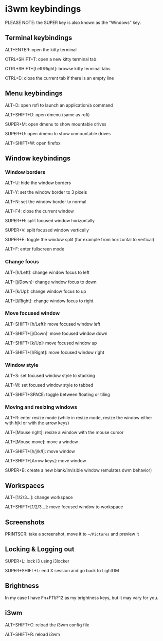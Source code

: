 # i3wm keybindings
PLEASE NOTE: the SUPER key is also known as the "Windows" key.

## Terminal keybindings
ALT+ENTER: open the kitty terminal

CTRL+SHIFT+T: open a new kitty terminal tab

CTRL+SHIFT+[Left/Right]: browse kitty terminal tabs

CTRL+D: close the current tab if there is an empty line

## Menu keybindings
ALT+D: open rofi to launch an application/a command

ALT+SHIFT+D: open dmenu (same as rofi)

SUPER+M: open dmenu to show mountable drives

SUPER+U: open dmenu to show unmountable drives

ALT+SHIFT+W: open firefox

## Window keybindings
### Window borders
ALT+U: hide the window borders

ALT+Y: set the window border to 3 pixels

ALT+N: set the window border to normal

ALT+F4: close the current window

SUPER+H: split focused window horizontally

SUPER+V: split focused window vertically

SUPER+E: toggle the window split (for example from horizontal to vertical)

ALT+F: enter fullscreen mode

### Change focus
ALT+[h/Left]: change window focus to left

ALT+[j/Down]: change window focus to down

ALT+[k/Up]: change window focus to up

ALT+[l/Right]: change window focus to right

### Move focused window
ALT+SHIFT+[h/Left]: move focused window left

ALT+SHIFT+[j/Down]: move focused window down

ALT+SHIFT+[k/Up]: move focused window up

ALT+SHIFT+[l/Right]: move focused window right

### Window style
ALT+S: set focused window style to stacking

ALT+W: set focused window style to tabbed

ALT+SHIFT+SPACE: toggle between floating or tiling

### Moving and resizing windows
ALT+R: enter resize mode (while in resize mode, resize the window either with hjkl or with the arrow keys)

ALT+[Mouse right]: resize a window with the mouse cursor

ALT+[Mouse move]: move a window

ALT+SHIFT+[h/j/k/l]: move window

ALT+SHIFT+[Arrow keys]: move window

SUPER+B: create a new blank/invisible window (emulates dwm behavior)

## Workspaces
ALT+[1/2/3...]: change workspace

ALT+SHIFT+[1/2/3...]: move focused window to workspace

## Screenshots
PRINTSCR: take a screenshot, move it to `~/Pictures` and preview it

## Locking & Logging out
SUPER+L: lock i3 using i3locker

SUPER+SHIFT+L: end X session and go back to LightDM

## Brightness
In my case I have Fn+F11/F12 as my brightness keys, but it may vary for you.

## i3wm
ALT+SHIFT+C: reload the i3wm config file

ALT+SHIFT+R: reload i3wm
